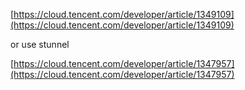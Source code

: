 [https://cloud.tencent.com/developer/article/1349109](https://cloud.tencent.com/developer/article/1349109)

or use stunnel

[https://cloud.tencent.com/developer/article/1347957](https://cloud.tencent.com/developer/article/1347957)
